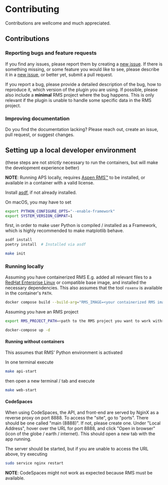 # Contributing

Contributions are wellcome and much appreciated.

## Contributions

### Reporting bugs and feature requests

If you find any issues, please report them by creating a [new issue](https://github.com/equinor/APS-Facies/issues/new).
If there is something missing, or some feature you would like to see, please describe it in a [new issue](https://github.com/equinor/APS-Facies/issues/new), or better yet, submit a pull request.

If you report a bug, please provide a detailed description of the bug, how to reproduce it, which version of the plugin you are using.
If possible, please also include a **minimal** RMS project where the bug happens.
This is only relevant if the plugin is unable to handle some specific data in the RMS project.

### Improving documentation
Do you find the documentation lacking?
Please reach out, create an issue, pull request, or suggest changes.


## Setting up a local developer environment

(these steps are not _strictly_ necessary to run the containers, but will make the development experience better)

**NOTE**: Running APS locally, requires [Aspen RMS&trade;](https://www.aspentech.com/en/products/sse/aspen-rms) to be installed, or available in a container with a valid license.

Install [asdf](https://asdf-vm.com/guide/getting-started.html#_3-install-asdf), if not already installed.

On macOS, you may have to set
```bash
export PYTHON_CONFIGURE_OPTS="--enable-framework"
export SYSTEM_VERSION_COMPAT=1 
```
first, in order to make user Python is compiled / installed as a Framework, which is highly recommended to make matplotlib behave.

```bash
asdf install
poetry install  # Installed via asdf
```

```bash
make init
```
### Running locally
Assuming you have containerized RMS 
E.g. added all relevant files to a [RedHat Enterprise Linux](https://catalog.redhat.com/software/containers/rhel7/57ea8cee9c624c035f96f3af?architecture=amd64&image=65a671adb31b6e74ca7559c8) or compatible base image, and installed the necessary dependencies.
This also assumes that the tool `roxenv` is available in the container's `PATH`.

```bash
docker compose build --build-arg="RMS_IMAGE=<your containerized RMS image>"
```

Assuming you have an RMS project
```bash
export RMS_PROJECT_PATH=<path to the RMS project you want to work with>

docker-compose up -d
```

#### Running without containers
This assumes that RMS' Python environment is activated

In one terminal execute

```bash
make api-start
```

then open a new terminal / tab and execute

```bash
make web-start
```

#### CodeSpaces

When using CodeSpaces, the API, and front-end are served by NginX as a reverse proxy on port 8888.
To access the "site", go to "ports".
There should be one called "main (8888)".
If not, please create one.
Under "Local Address", hover over the URL for port 8888, and click "Open in browser" (icon of the globe / earth / internet).
This should open a new tab with the app running.

The server should be started, but if you are unable to access the URL above, try executing

```bash
sudo service nginx restart
```

**NOTE**: CodeSpaces might not work as expected because RMS must be available.
